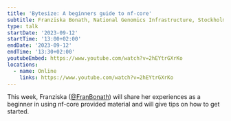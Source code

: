 ```yaml
---
title: 'Bytesize: A beginners guide to nf-core'
subtitle: Franziska Bonath, National Genomics Infrastructure, Stockholm
type: talk
startDate: '2023-09-12'
startTime: '13:00+02:00'
endDate: '2023-09-12'
endTime: '13:30+02:00'
youtubeEmbed: https://www.youtube.com/watch?v=2hEYtrGXrKo
locations:
  - name: Online
    links: https://www.youtube.com/watch?v=2hEYtrGXrKo
---
```


This week, Franziska ([@FranBonath](https://github.com/FranBonath)) will share her experiences as a beginner in using nf-core provided material and will give tips on how to get started.

